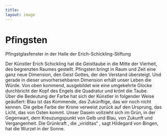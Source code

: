 ```yaml
---
title: 
layout: image
---
```


# Pfingsten
Pfingstglasfenster in der Halle der Erich-Schickling-Stiftung  

Der Künstler Erich Schickling hat die Geisttaube in die Mitte der Vierheit, des begrenzten Raumes gestellt.  Pfingsten bringt in Raum und Zeit eine ganz neue Dimension, den Geist Gottes, der den Verstand übersteigt. Und gerade in dieser unvorhersehbaren Dimension erhält unser Leben die Würde. Von oben kommend, ausgebildet wie eine umgekehrte Glocke durchbricht der Kopf des Engels die Quadratur und krönt die Taube.   
Über die Bedeutung der Farbe hat sich der Künstler in folgender Weise geäußert: Blau ist das Kommende, das Zukünftige, das wir noch nicht kennen. Die gelbe Farbe der Krone verweist zurück auf den Ursprung, das Licht, das von Osten kommt. Unser Dasein vollzieht sich im Grün, in der Gegenwart, dem Kreuzungspunkt von Gelb und Blau, von Zukunft und Vergangenheit. Die Grünkraft , die „viriditas“ , sagt Hildegard von Bingen, hat die Wurzel in der Sonne.